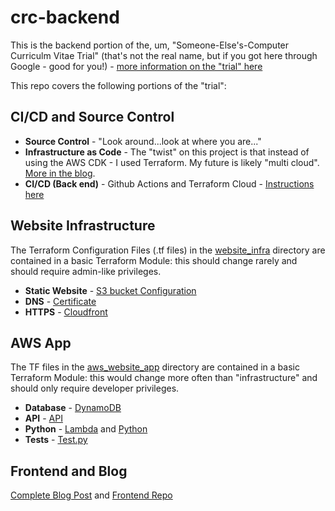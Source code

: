 # crc-backend

This is the backend portion of the, um, "Someone-Else's-Computer Curriculm Vitae Trial" (that's not the real name, but if you got here through Google - good for you!) - [more information on the "trial" here](https://cloudresumechallenge.dev/docs/the-challenge/aws/)

This repo covers the following portions of the "trial":

## CI/CD and Source Control
  - **Source Control** - "Look around...look at where you are..."
  - **Infrastructure as Code** - The "twist" on this project is that instead of using the AWS CDK - I used Terraform. My future is likely "multi cloud". [More in the blog](https://dev.to/tbojustin/old-man-yells-at-cloud-mid-career-pm-completes-the-cloud-resume-challenge-in-aws-using-terraform-1c43-temp-slug-8152442?preview=2c3e3cf8ce426f1861643261b3d0fd894d84db0e35c082c9b3d80435c5ebce1462eaffae0c44f55cafd9fb35a6e1e2d4825ebde44cbdab5e9415a2e9). 
  - **CI/CD (Back end)** - Github Actions and Terraform Cloud - <a href="https://learn.hashicorp.com/tutorials/terraform/github-actions">Instructions here</a> 
 
## Website Infrastructure
The Terraform Configuration Files (.tf files) in the <a href="/modules/website_infra">website_infra</a> directory are contained in a basic Terraform Module: this should change rarely and should require admin-like privileges.
- **Static Website** - <a href="/modules/website_infra/s3_bucket.tf">S3 bucket Configuration</a>
- **DNS** - <a href="/modules/website_infra/acm_certificate.tf">Certificate</a> 
- **HTTPS** - <a href="/modules/website_infra/cloudfront_distribution.tf">Cloudfront</a>
 
## AWS App
The TF files in the <a href="/modules/aws_website_app">aws_website_app</a> directory are contained in a basic Terraform Module: this would change more often than "infrastructure" and should only require developer privileges.
- **Database** - <a href="/modules/aws_website_app/dynamodb.tf">DynamoDB</a>
- **API** - <a href="/modules/aws_website_app/api_gateway.tf">API</a>
- **Python** - <a href="modules/aws_website_app/lambda.tf">Lambda</a> and [Python](/python)
- **Tests** - [Test.py](/python/test.py)
## Frontend and Blog
<a href="https://dev.to/tbojustin/old-man-yells-at-cloud-mid-career-pm-finishes-cloud-resume-challenge-in-aws-with-terraform-3d4d">
Complete Blog Post</a> and <a href="https://github.com/tbojustin/crc-frontend">Frontend Repo</a>

